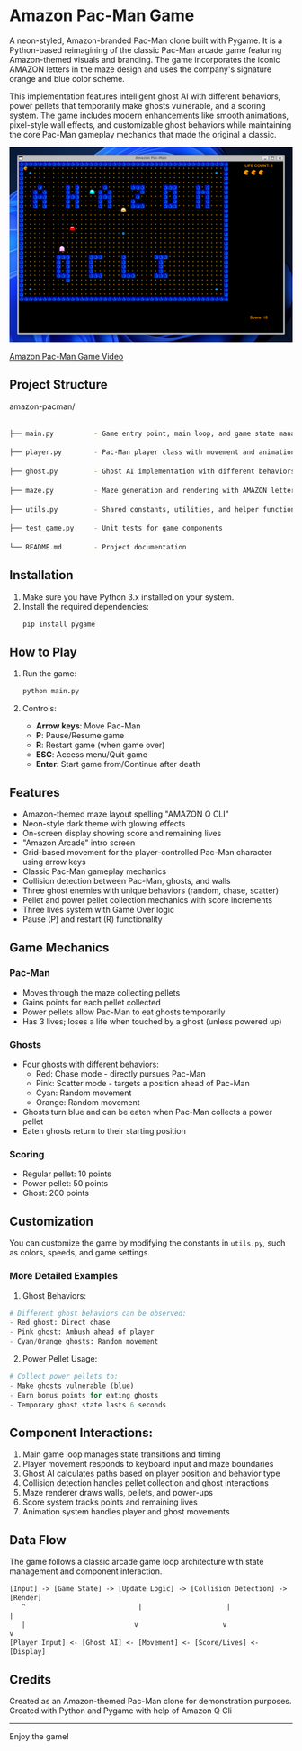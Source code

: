 # Amazon Pac-Man Game

A neon-styled, Amazon-branded Pac-Man clone built with Pygame. It is a Python-based reimagining of the classic Pac-Man arcade game featuring Amazon-themed visuals and branding. The game incorporates the iconic AMAZON letters in the maze design and uses the company's signature orange and blue color scheme.

This implementation features intelligent ghost AI with different behaviors, power pellets that temporarily make ghosts vulnerable, and a scoring system. The game includes modern enhancements like smooth animations, pixel-style wall effects, and customizable ghost behaviors while maintaining the core Pac-Man gameplay mechanics that made the original a classic.

![image alt](https://github.com/KareshmaAnanth/Amazon-Q/blob/51f17ff440e7ac1b69c55323a6191193563bb812/amazon-pacman/Pac%20man%20Game.png)

[Amazon Pac-Man Game Video](https://github.com/KareshmaAnanth/Amazon-Q/tree/cf9162bdb8deba394f5809bbf215c095515dc006/amazon-pacman)

## Project Structure

amazon-pacman/

```bash

├── main.py          - Game entry point, main loop, and game state management

├── player.py        - Pac-Man player class with movement and animation logic

├── ghost.py         - Ghost AI implementation with different behaviors

├── maze.py          - Maze generation and rendering with AMAZON letters

├── utils.py         - Shared constants, utilities, and helper functions

├── test_game.py     - Unit tests for game components

└── README.md        - Project documentation
```

## Installation

1. Make sure you have Python 3.x installed on your system.
2. Install the required dependencies:
   ```bash
   pip install pygame
   ```

## How to Play

1. Run the game:
   ```bash
   python main.py
   ```

2. Controls:
   - **Arrow keys**: Move Pac-Man
   - **P**: Pause/Resume game
   - **R**: Restart game (when game over)
   - **ESC**: Access menu/Quit game
   - **Enter**: Start game from/Continue after death

## Features

- Amazon-themed maze layout spelling "AMAZON Q CLI"
- Neon-style dark theme with glowing effects
- On-screen display showing score and remaining lives
- "Amazon Arcade" intro screen
- Grid-based movement for the player-controlled Pac-Man character using arrow keys
- Classic Pac-Man gameplay mechanics
- Collision detection between Pac-Man, ghosts, and walls
- Three ghost enemies with unique behaviors (random, chase, scatter)
- Pellet and power pellet collection mechanics with score increments
- Three lives system with Game Over logic
- Pause (P) and restart (R) functionality

## Game Mechanics

### Pac-Man
- Moves through the maze collecting pellets
- Gains points for each pellet collected
- Power pellets allow Pac-Man to eat ghosts temporarily
- Has 3 lives; loses a life when touched by a ghost (unless powered up)


### Ghosts
- Four ghosts with different behaviors:
  - Red: Chase mode - directly pursues Pac-Man
  - Pink: Scatter mode - targets a position ahead of Pac-Man
  - Cyan: Random movement
  - Orange: Random movement
- Ghosts turn blue and can be eaten when Pac-Man collects a power pellet
- Eaten ghosts return to their starting position

### Scoring
- Regular pellet: 10 points
- Power pellet: 50 points
- Ghost: 200 points

## Customization

You can customize the game by modifying the constants in `utils.py`, such as colors, speeds, and game settings.


### More Detailed Examples
1. Ghost Behaviors:
```python
# Different ghost behaviors can be observed:
- Red ghost: Direct chase
- Pink ghost: Ambush ahead of player
- Cyan/Orange ghosts: Random movement
```

2. Power Pellet Usage:
```python
# Collect power pellets to:
- Make ghosts vulnerable (blue)
- Earn bonus points for eating ghosts
- Temporary ghost state lasts 6 seconds
```

## Component Interactions:
1. Main game loop manages state transitions and timing
2. Player movement responds to keyboard input and maze boundaries
3. Ghost AI calculates paths based on player position and behavior type
4. Collision detection handles pellet collection and ghost interactions
5. Maze renderer draws walls, pellets, and power-ups
6. Score system tracks points and remaining lives
7. Animation system handles player and ghost movements

## Data Flow
The game follows a classic arcade game loop architecture with state management and component interaction.

```ascii
[Input] -> [Game State] -> [Update Logic] -> [Collision Detection] -> [Render]
   ^                            |                     |                  |
   |                           v                     v                  v
[Player Input] <- [Ghost AI] <- [Movement] <- [Score/Lives] <- [Display]
```

## Credits

Created as an Amazon-themed Pac-Man clone for demonstration purposes.
Created with Python and Pygame with help of Amazon Q Cli

---

Enjoy the game!
